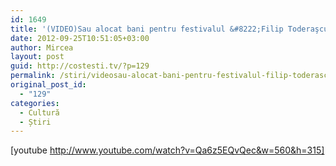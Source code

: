 ```yaml
---
id: 1649
title: '(VIDEO)Sau alocat bani pentru festivalul &#8222;Filip Toderaşcu&#8221;'
date: 2012-09-25T10:51:05+03:00
author: Mircea
layout: post
guid: http://costesti.tv/?p=129
permalink: /stiri/videosau-alocat-bani-pentru-festivalul-filip-toderascu/
original_post_id:
  - "129"
categories:
  - Cultură
  - Știri
---
```

[youtube http://www.youtube.com/watch?v=Qa6z5EQvQec&w=560&h=315]